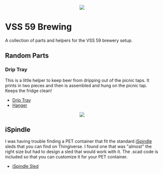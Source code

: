 <p align="center">
  <img src="https://github.com/mdhutchis/Schwendi_Brewing/blob/master/VSS-59.png">
</p>

# VSS 59 Brewing
A collection of parts and helpers for the VSS 59 brewery setup.

## Random Parts
### Drip Tray
This is a little helper to keep beer from dripping out of the picnic taps. It prints in two pieces and then is assembled and hung on the picnic tap. Keeps the fridge clean!

- [Drip Tray](https://github.com/mdhutchis/VSS_Brewing/blob/master/Random_Parts/Drip%20Tray.stl)
- [Hanger](https://github.com/mdhutchis/VSS_Brewing/blob/master/Random_Parts/Drip%20Tray%20Hanger.stl)

<p align="center">
  <img src="https://github.com/mdhutchis/Schwendi_Brewing/blob/master/Random_Parts/Drip%20Tray.png">
</p>


## iSpindle
I was having trouble finding a PET container that fit the standard [iSpindle](https://github.com/universam1/iSpindel) sleds that you can find on Thingiverse. I found one that was "almost" the right size but had to design a sled that would work with it. The .scad code is included so that you can customize it for your PET container.

- [iSpindle Sled](https://github.com/mdhutchis/VSS_Brewing/blob/master/iSpindle/Custom%20Sled.stl)


